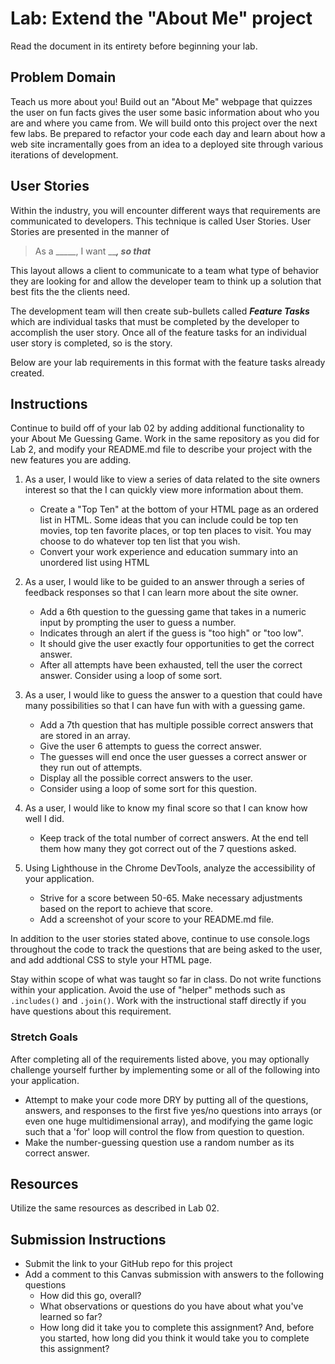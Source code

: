 # Lab: Extend the "About Me" project

Read the document in its entirety before beginning your lab.

## Problem Domain

Teach us more about you! Build out an "About Me" webpage that quizzes the user on fun facts gives the user some basic information about who you are and where you came from. We will build onto this project over the next few labs. Be prepared to refactor your code each day and learn about how a web site incramentally goes from an idea to a deployed site through various iterations of development.

## User Stories

Within the industry, you will encounter different ways that requirements are communicated to developers. This technique is called User Stories. User Stories are presented in the manner of

> As a _____, I want _____, so that___

This layout allows a client to communicate to a team what type of behavior they are looking for and allow the developer team to think up a solution that best fits the the clients need.

The development team will then create sub-bullets called *__Feature Tasks__* which are individual tasks that must be completed by the developer to accomplish the user story. Once all of the feature tasks for an individual user story is completed, so is the story.

Below are your lab requirements in this format with the feature tasks already created.

## Instructions

Continue to build off of your lab 02 by adding additional functionality to your About Me Guessing Game. Work in the same repository as you did for Lab 2, and modify your README.md file to describe your project with the new features you are adding.

1. As a user, I would like to view a series of data related to the site owners interest so that the I can quickly view more information about them.
    - Create a "Top Ten" at the bottom of your HTML page as an ordered list in HTML. Some ideas that you can include could be top ten movies, top ten favorite places, or top ten places to visit. You may choose to do whatever top ten list that you wish.
    - Convert your work experience and education summary into an unordered list using HTML

1. As a user, I would like to be guided to an answer through a series of feedback responses so that I can learn more about the site owner.
    - Add a 6th question to the guessing game that takes in a numeric input by prompting the user to guess a number.
    - Indicates through an alert if the guess is "too high" or "too low".
    - It should give the user exactly four opportunities to get the correct answer.
    - After all attempts have been exhausted, tell the user the correct answer. Consider using a loop of some sort.

1. As a user, I would like to guess the answer to a question that could have many possibilities so that I can have fun with with a guessing game.
    - Add a 7th question that has multiple possible correct answers that are stored in an array.
    - Give the user 6 attempts to guess the correct answer.
    - The guesses will end once the user guesses a correct answer or they run out of attempts.
    - Display all the possible correct answers to the user.
    - Consider using a loop of some sort for this question.

1. As a user, I would like to know my final score so that I can know how well I did.
    - Keep track of the total number of correct answers. At the end tell them how many they got correct out of the 7 questions asked.

1. Using Lighthouse in the Chrome DevTools, analyze the accessibility of your application.

    - Strive for a score between 50-65. Make necessary adjustments based on the report to achieve that score.
    - Add a screenshot of your score to your README.md file.

In addition to the user stories stated above, continue to use console.logs throughout the code to track the questions that are being asked to the user, and add addtional CSS to style your HTML page.

Stay within scope of what was taught so far in class. Do not write functions within your application. Avoid the use of "helper" methods such as `.includes()` and `.join()`. Work with the instructional staff directly if you have questions about this requirement.

### Stretch Goals

After completing all of the requirements listed above, you may optionally challenge yourself further by implementing some or all of the following into your application.

- Attempt to make your code more DRY by putting all of the questions, answers, and responses to the first five yes/no questions into arrays (or even one huge multidimensional array), and modifying the game logic such that a 'for' loop will control the flow from question to question.
- Make the number-guessing question use a random number as its correct answer.

## Resources

Utilize the same resources as described in Lab 02.

## Submission Instructions

- Submit the link to your GitHub repo for this project
- Add a comment to this Canvas submission with answers to the following questions
  - How did this go, overall?
  - What observations or questions do you have about what you've learned so far?
  - How long did it take you to complete this assignment? And, before you started, how long did you think it would take you to complete this assignment?
